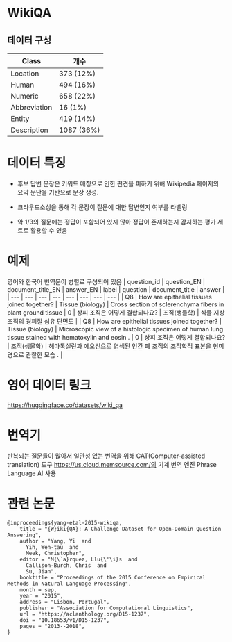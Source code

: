 # WikiQA

## 데이터 구성
 | Class | 개수 |
| --- | --- |
| Location  | 373 (12%) |
| Human | 494 (16%) |
| Numeric | 658 (22%) |
| Abbreviation | 16 (1%) |
| Entity  | 419 (14%) |
| Description  | 1087 (36%) |

# 데이터 특징
- 후보 답변 문장은 키워드 매칭으로 인한 편견을 피하기 위해 Wikipedia 페이지의 요약 문단을 기반으로 문장 생성.

- 크라우드소싱을 통해 각 문장이 질문에 대한 답변인지 여부를 라벨링

- 약 1/3의 질문에는 정답이 포함되어 있지 않아 정답이 존재하는지 감지하는 평가 세트로 활용할 수 있음

# 예제
영어와 한국어 번역문이 병렬로 구성되어 있음
| question_id | question_EN | document_title_EN | answer_EN | label | question | document_title | answer |
| --- | --- | --- | --- | --- | --- | --- | --- |
| Q8 | How are epithelial tissues joined together? | Tissue (biology) | Cross section of sclerenchyma fibers in plant ground tissue | 0 | 상피 조직은 어떻게 결합되나요? | 조직(생물학) | 식물 지상 조직의 경피질 섬유 단면도 |
| Q8 | How are epithelial tissues joined together? | Tissue (biology) | Microscopic view of a histologic specimen of human lung tissue stained with hematoxylin and eosin . | 0 | 상피 조직은 어떻게 결합되나요? | 조직(생물학) | 헤마톡실린과 에오신으로 염색된 인간 폐 조직의 조직학적 표본을 현미경으로 관찰한 모습 . |


# 영어 데이터 링크 
https://huggingface.co/datasets/wiki_qa

# 번역기
반복되는 질문들이 많아서 일관성 있는 번역을 위해 CAT(Computer-assisted translation) 도구 
https://us.cloud.memsource.com/의 기계 번역 엔진	Phrase Language AI 사용

# 관련 논문
```
@inproceedings{yang-etal-2015-wikiqa,
    title = "{W}iki{QA}: A Challenge Dataset for Open-Domain Question Answering",
    author = "Yang, Yi  and
      Yih, Wen-tau  and
      Meek, Christopher",
    editor = "M{\`a}rquez, Llu{\'\i}s  and
      Callison-Burch, Chris  and
      Su, Jian",
    booktitle = "Proceedings of the 2015 Conference on Empirical Methods in Natural Language Processing",
    month = sep,
    year = "2015",
    address = "Lisbon, Portugal",
    publisher = "Association for Computational Linguistics",
    url = "https://aclanthology.org/D15-1237",
    doi = "10.18653/v1/D15-1237",
    pages = "2013--2018",
}
```
